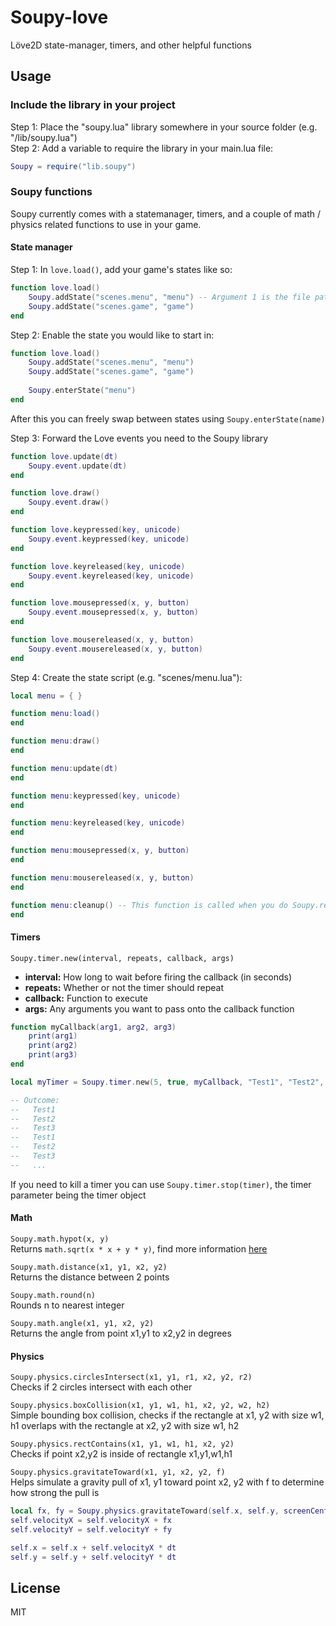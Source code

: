# Soupy-love
Löve2D state-manager, timers, and other helpful functions

## Usage

### Include the library in your project
Step 1: Place the "soupy.lua" library somewhere in your source folder (e.g. "/lib/soupy.lua")<br/>
Step 2: Add a variable to require the library in your main.lua file:
```lua
Soupy = require("lib.soupy")
```

### Soupy functions
Soupy currently comes with a statemanager, timers, and a couple of math / physics related functions to use in your game.

#### State manager
Step 1: In `love.load()`, add your game's states like so:
```lua
function love.load()
	Soupy.addState("scenes.menu", "menu") -- Argument 1 is the file path for require, argument 2 is the state's name
	Soupy.addState("scenes.game", "game")
end
```

Step 2: Enable the state you would like to start in:
```lua
function love.load()
	Soupy.addState("scenes.menu", "menu")
	Soupy.addState("scenes.game", "game")
	
	Soupy.enterState("menu")
end
```
After this you can freely swap between states using `Soupy.enterState(name)`

Step 3: Forward the Love events you need to the Soupy library
```lua
function love.update(dt)
	Soupy.event.update(dt)
end

function love.draw()
	Soupy.event.draw()
end

function love.keypressed(key, unicode)
	Soupy.event.keypressed(key, unicode)
end

function love.keyreleased(key, unicode)
	Soupy.event.keyreleased(key, unicode)
end

function love.mousepressed(x, y, button)
	Soupy.event.mousepressed(x, y, button)
end

function love.mousereleased(x, y, button)
	Soupy.event.mousereleased(x, y, button)
end
```

Step 4: Create the state script (e.g. "scenes/menu.lua"):
```lua
local menu = { }

function menu:load()
end

function menu:draw()
end

function menu:update(dt)
end

function menu:keypressed(key, unicode)
end

function menu:keyreleased(key, unicode)
end

function menu:mousepressed(x, y, button)
end

function menu:mousereleased(x, y, button)
end

function menu:cleanup() -- This function is called when you do Soupy.removeState(name), and is used to clean up any variables/assets that are no longer needed
end
```

#### Timers
`Soupy.timer.new(interval, repeats, callback, args)`
- **interval:** How long to wait before firing the callback (in seconds)
- **repeats:** Whether or not the timer should repeat
- **callback:** Function to execute
- **args:** Any arguments you want to pass onto the callback function
```lua
function myCallback(arg1, arg2, arg3)
	print(arg1)
	print(arg2)
	print(arg3)
end

local myTimer = Soupy.timer.new(5, true, myCallback, "Test1", "Test2", "Test3")

-- Outcome:
--   Test1
--   Test2
--   Test3
--   Test1
--   Test2
--   Test3
--   ...
```
If you need to kill a timer you can use `Soupy.timer.stop(timer)`, the timer parameter being the timer object

#### Math
`Soupy.math.hypot(x, y)`<br/>
Returns `math.sqrt(x * x + y * y)`, find more information [here](https://en.wikipedia.org/wiki/Hypot)

`Soupy.math.distance(x1, y1, x2, y2)`<br/>
Returns the distance between 2 points

`Soupy.math.round(n)`<br/>
Rounds n to nearest integer

`Soupy.math.angle(x1, y1, x2, y2)`</br>
Returns the angle from point x1,y1 to x2,y2 in degrees

#### Physics
`Soupy.physics.circlesIntersect(x1, y1, r1, x2, y2, r2)`<br/>
Checks if 2 circles intersect with each other

`Soupy.physics.boxCollision(x1, y1, w1, h1, x2, y2, w2, h2)`<br/>
Simple bounding box collision, checks if the rectangle at x1, y2 with size w1, h1 overlaps with the rectangle at x2, y2 with size w1, h2

`Soupy.physics.rectContains(x1, y1, w1, h1, x2, y2)`</br>
Checks if point x2,y2 is inside of rectangle x1,y1,w1,h1

`Soupy.physics.gravitateToward(x1, y1, x2, y2, f)`<br/>
Helps simulate a gravity pull of x1, y1 toward point x2, y2 with f to determine how strong the pull is
```lua
local fx, fy = Soupy.physics.gravitateToward(self.x, self.y, screenCenterX, screenCenterY, 500)
self.velocityX = self.velocityX + fx
self.velocityY = self.velocityY + fy

self.x = self.x + self.velocityX * dt
self.y = self.y + self.velocityY * dt
```

## License
MIT
